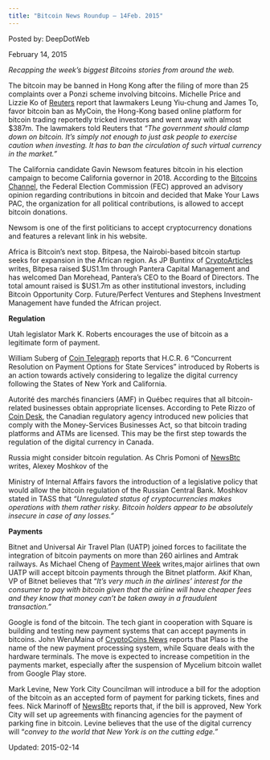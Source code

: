 ```yaml
---
title: "Bitcoin News Roundup – 14Feb. 2015"
---
```


Posted by: DeepDotWeb 

<span>February 14, 2015</span>



<p><em>Recapping the week&#8217;s biggest Bitcoins stories from around the web. </em></p>
<p>The bitcoin may be banned in Hong Kong after the filing of more than 25 complaints over a Ponzi scheme involving bitcoins. Michelle Price and Lizzie Ko of <a href="http://in.reuters.com/article/2015/02/11/fraud-bitcoin-hongkong-idINKBN0LF12N20150211">Reuters</a> report that lawmakers Leung Yiu-chung and James To, favor bitcoin ban as MyCoin, the Hong-Kong based online platform for bitcoin trading reportedly tricked investors and went away with almost $387m. The lawmakers told Reuters that <em>“The government should clamp down on bitcoin. It’s simply not enough to just ask people to exercise caution when investing. It has to ban the circulation of such virtual currency in the market.”</em></p>
<p>The California candidate Gavin Newsom features bitcoin in his election campaign to become California governor in 2018. According to the <a href="http://bitcoinschannel.com/gavin-newsom-accepts-donations-in-bitcoin-in-bid-for-california-governor/">Bitcoins Channel</a>, the Federal Election Commission (FEC) approved an advisory opinion regarding contributions in bitcoin and decided that Make Your Laws PAC, the organization for all political contributions, is allowed to accept bitcoin donations.</p>
<p>Newsom is one of the first politicians to accept cryptocurrency donations and features a relevant link in his website.</p>
<p>Africa is Bitcoin’s next stop. Bitpesa, the Nairobi-based bitcoin startup seeks for expansion in the African region. As JP Buntinx of <a href="http://www.cryptoarticles.com/crypto-news/bitpesa-raises-us11m-in-funding-and-welcomes-new-member-to-their-board-of-directors">CryptoArticles</a> writes, Bitpesa raised $US1.1m through Pantera Capital Management and has welcomed Dan Morehead, Pantera’s CEO to the Board of Directors. The total amount raised is $US1.7m as other institutional investors, including Bitcoin Opportunity Corp. Future/Perfect Ventures and Stephens Investment Management have funded the African project.</p>
<p><strong>Regulation</strong></p>
<p>Utah legislator Mark K. Roberts encourages the use of bitcoin as a legitimate form of payment.</p>
<p>William Suberg of <a href="http://cointelegraph.com/news/113476/good-news-for-overstock-utah-considers-bitcoin-payment-for-state-services">Coin Telegraph</a> reports that H.C.R. 6 “Concurrent Resolution on Payment Options for State Services” introduced by Roberts is an action towards actively considering to legalize the digital currency following the States of New York and California.</p>
<p>Autorité des marchés financiers (AMF) in Québec requires that all bitcoin-related businesses obtain appropriate licenses. According to Pete Rizzo of <a href="http://www.coindesk.com/quebec-province-bitcoin-regulation/">Coin Desk</a>, the Canadian regulatory agency introduced new policies that comply with the Money-Services Businesses Act, so that bitcoin trading platforms and ATMs are licensed. This may be the first step towards the regulation of the digital currency in Canada.</p>
<p>Russia might consider bitcoin regulation. As Chris Pomoni of <a href="http://newsbtc.com/2015/02/10/moshkov-flirts-bitcoin-regulation/">NewsBtc</a> writes, Alexey Moshkov of the</p>
<p>Ministry of Internal Affairs favors the introduction of a legislative policy that would allow the bitcoin regulation of the Russian Central Bank. Moshkov stated in TASS that <em>“Unregulated status of cryptocurrencies makes operations with them rather risky. Bitcoin holders appear to be absolutely insecure in case of any losses.”</em></p>
<p><strong>Payments</strong></p>
<p>Bitnet and Universal Air Travel Plan (UATP) joined forces to facilitate the integration of bitcoin payments on more than 260 airlines and Amtrak railways. As Michael Cheng of <a href="http://paymentweek.com/2015-2-12-bitnet-and-utap-announce-partnership-bitcoin-payments-coming-soon-6661/">Payment Week</a> writes,major airlines that own UATP will accept bitcoin payments through the Bitnet platform. Akif Khan, VP of Bitnet believes that “<em>It&#8217;s very much in the airlines’ interest for the consumer to pay with bitcoin given that the airline will have cheaper fees and they know that money can&#8217;t be taken away in a fraudulent transaction.”</em></p>
<p>Google is fond of the bitcoin. The tech giant in cooperation with Square is building and testing new payment systems that can accept payments in bitcoins. John WeruMaina of <a href="https://www.cryptocoinsnews.com/google-may-introduce-bitcoin-new-payment-system/">CryptoCoins News</a> reports that Plaso is the name of the new payment processing system, while Square deals with the hardware terminals. The move is expected to increase competition in the payments market, especially after the suspension of Mycelium bitcoin wallet from Google Play store.</p>
<p>Mark Levine, New York City Councilman will introduce a bill for the adoption of the bitcoin as an accepted form of payment for parking tickets, fines and fees. Nick Marinoff of <a href="http://newsbtc.com/2015/02/12/according-new-york-city-councilman-mark-levine-bitcoin-make-good-penalty-money/">NewsBtc</a> reports that, if the bill is approved, New York City will set up agreements with financing agencies for the payment of parking fine in bitcoin. Levine believes that the use of the digital currency will “<em>convey to the world that New York is on the cutting edge.”</em></p>

Updated: 2015-02-14